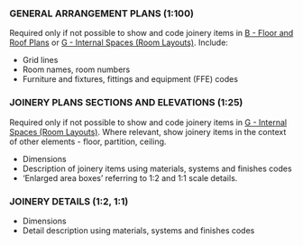 ### GENERAL ARRANGEMENT PLANS (1:100)

Required only if not possible to show and code joinery items in [B - Floor and Roof Plans](notes/2_Alphabet/B%20-%20Floor%20and%20Roof%20Plans.md) or [G - Internal Spaces (Room Layouts)](notes/2_Alphabet/G%20-%20Internal%20Spaces%20(Room%20Layouts).md).
Include:
-   Grid lines
-   Room names, room numbers
-   Furniture and fixtures, fittings and equipment (FFE) codes

### JOINERY PLANS SECTIONS AND ELEVATIONS (1:25)

Required only if not possible to show and code joinery items in [G - Internal Spaces (Room Layouts)](notes/2_Alphabet/G%20-%20Internal%20Spaces%20(Room%20Layouts).md). Where relevant, show joinery items in the context of other elements - floor, partition, ceiling.
-   Dimensions
-   Description of joinery items using materials, systems and finishes codes
-   ‘Enlarged area boxes’ referring to 1:2 and 1:1 scale details.

### JOINERY DETAILS (1:2, 1:1)

-   Dimensions
-   Detail description using materials, systems and finishes codes